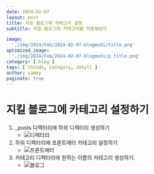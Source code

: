 ```yaml
---
date: 2024-02-07
layout: post
title: 지킬 블로그에 카테고리 설정
subtitle: 지킬 블로그에 카테고리를 적용해보자

image: 
  './img/2024/Feb/2024-02-07-blogmodi/title.png'
optimized_image:    
  './img/2024/Feb/2024-02-07-blogmodi/p_title.png'
category: [ blog ]
tags: [ VSCode, Category, Jekyll ]
author: sammy
paginate: true
---
```

# 지킬 블로그에 카테고리 설정하기
1. _posts 디렉터리에 하위 디렉터리 생성하기
   * ![디렉터리](../img/2024/Feb/2024-02-07-blogmodi/main/1.folder.png)
2. 하위 디렉터리에 프론트매터 카테고리 설정하기
    * ![프론트매터](../img/2024/Feb/2024-02-07-blogmodi/main/2.category.png)
3. 카테고리 디렉터리에 원하는 이름의 카테고리 생성하기.
    * ![블로그](../img/2024/Feb/2024-02-07-blogmodi/main/3.categoryadd.png)